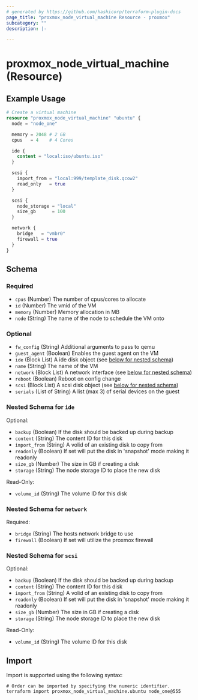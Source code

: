 ```yaml
---
# generated by https://github.com/hashicorp/terraform-plugin-docs
page_title: "proxmox_node_virtual_machine Resource - proxmox"
subcategory: ""
description: |-
  
---
```


# proxmox_node_virtual_machine (Resource)



## Example Usage

```terraform
# Create a virtual machine
resource "proxmox_node_virtual_machine" "ubuntu" {
  node = "node_one"

  memory = 2048 # 2 GB
  cpus   = 4    # 4 Cores

  ide {
    content = "local:iso/ubuntu.iso"
  }

  scsi {
    import_from = "local:999/template_disk.qcow2"
    read_only   = true
  }

  scsi {
    node_storage = "local"
    size_gb      = 100
  }

  network {
    bridge   = "vmbr0"
    firewall = true
  }
}
```

<!-- schema generated by tfplugindocs -->
## Schema

### Required

- `cpus` (Number) The number of cpus/cores to allocate
- `id` (Number) The vmid of the VM
- `memory` (Number) Memory allocation in MB
- `node` (String) The name of the node to schedule the VM onto

### Optional

- `fw_config` (String) Additional arguments to pass to qemu
- `guest_agent` (Boolean) Enables the guest agent on the VM
- `ide` (Block List) A ide disk object (see [below for nested schema](#nestedblock--ide))
- `name` (String) The name of the VM
- `network` (Block List) A network interface (see [below for nested schema](#nestedblock--network))
- `reboot` (Boolean) Reboot on config change
- `scsi` (Block List) A scsi disk object (see [below for nested schema](#nestedblock--scsi))
- `serials` (List of String) A list (max 3) of serial devices on the guest

<a id="nestedblock--ide"></a>
### Nested Schema for `ide`

Optional:

- `backup` (Boolean) If the disk should be backed up during backup
- `content` (String) The content ID for this disk
- `import_from` (String) A volid of an existing disk to copy from
- `readonly` (Boolean) If set will put the disk in 'snapshot' mode making it readonly
- `size_gb` (Number) The size in GB if creating a disk
- `storage` (String) The node storage ID to place the new disk

Read-Only:

- `volume_id` (String) The volume ID for this disk


<a id="nestedblock--network"></a>
### Nested Schema for `network`

Required:

- `bridge` (String) The hosts network bridge to use
- `firewall` (Boolean) If set will utilize the proxmox firewall


<a id="nestedblock--scsi"></a>
### Nested Schema for `scsi`

Optional:

- `backup` (Boolean) If the disk should be backed up during backup
- `content` (String) The content ID for this disk
- `import_from` (String) A volid of an existing disk to copy from
- `readonly` (Boolean) If set will put the disk in 'snapshot' mode making it readonly
- `size_gb` (Number) The size in GB if creating a disk
- `storage` (String) The node storage ID to place the new disk

Read-Only:

- `volume_id` (String) The volume ID for this disk

## Import

Import is supported using the following syntax:

```shell
# Order can be imported by specifying the numeric identifier.
terraform import proxmox_node_virtual_machine.ubuntu node_one@555
```

